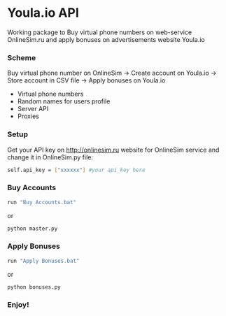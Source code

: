 # Youla.io API #

Working package to Buy virtual phone numbers on web-service OnlineSim.ru and apply bonuses on advertisements website Youla.io

### Scheme

Buy virtual phone number on OnlineSim -> Create account on Youla.io -> Store account in CSV file -> Apply bonuses on Youla.io

- Virtual phone numbers
- Random names for users profile
- Server API
- Proxies

### Setup

Get your API key on http://onlinesim.ru website for OnlineSim service and change it in OnlineSim.py file:

```sh
self.api_key = ["xxxxxx"] #your api_key here
```

### Buy Accounts

```sh
run "Buy Accounts.bat"
```

or

```sh
python master.py
```

### Apply Bonuses

```sh
run "Apply Bonuses.bat"
```

or

```sh
python bonuses.py
```

### Enjoy!
